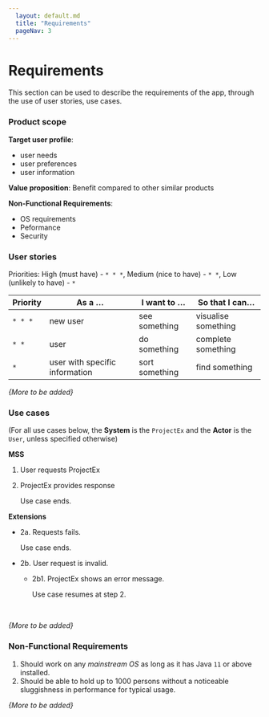 ```yaml
---
  layout: default.md
  title: "Requirements"
  pageNav: 3
---
```


# Requirements

<!-- * Table of Contents -->
<page-nav-print />

<!-- -------------------------------------------------------------------------------------------------------------------- -->

<box type="tip">
This section can be used to describe the requirements of the app, through the use of user stories, use cases.
</box>

### Product scope

**Target user profile**:

* user needs
* user preferences
* user information

**Value proposition**: Benefit compared to other similar products

**Non-Functional Requirements**:

* OS requirements
* Peformance
* Security

### User stories

Priorities: High (must have) - `* * *`, Medium (nice to have) - `* *`, Low (unlikely to have) - `*`

| Priority | As a …​                                    | I want to …​                 | So that I can…​                                                        |
|----------|--------------------------------------------|------------------------------|------------------------------------------------------------------------|
| `* * *`  | new user                                   | see something       | visualise something                 |
| `* *`    | user                                       | do something | complete something                |
| `*`      | user with specific information | sort something         | find something                                                 |

*{More to be added}*

### Use cases

(For all use cases below, the **System** is the `ProjectEx` and the **Actor** is the `User`, unless specified otherwise)

<panel header="**Use case 1: Do something**">
 
**MSS**

1.  User requests ProjectEx
1.  ProjectEx provides response

    Use case ends.

**Extensions**

* 2a. Requests fails.

  Use case ends.

* 2b. User request is invalid.

    * 2b1. ProjectEx shows an error message.

      Use case resumes at step 2.
</panel>
<br>

*{More to be added}*

### Non-Functional Requirements

1.  Should work on any _mainstream OS_ as long as it has Java `11` or above installed.
2.  Should be able to hold up to 1000 persons without a noticeable sluggishness in performance for typical usage.

*{More to be added}*
